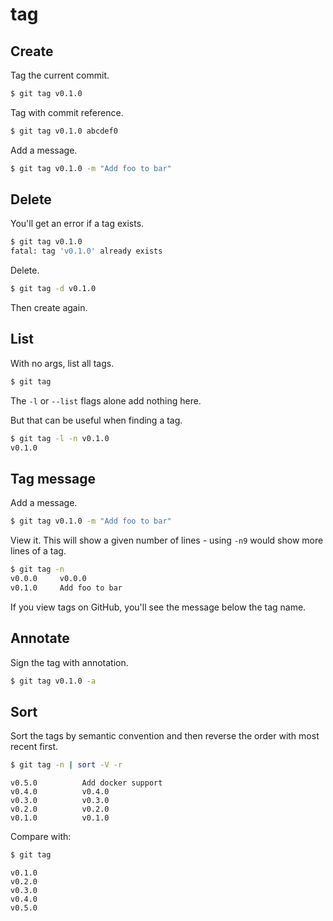 # tag


## Create

Tag the current commit.

```sh
$ git tag v0.1.0
```

Tag with commit reference.

```sh
$ git tag v0.1.0 abcdef0
```

Add a message.

```sh
$ git tag v0.1.0 -m "Add foo to bar"
```


## Delete

You'll get an error if a tag exists.

```sh
$ git tag v0.1.0
fatal: tag 'v0.1.0' already exists
```

Delete.

```sh
$ git tag -d v0.1.0
```

Then create again.


## List

With no args, list all tags.

```sh
$ git tag
```

The `-l` or `--list` flags alone add nothing here.

But that can be useful when finding a tag.

```sh
$ git tag -l -n v0.1.0
v0.1.0
```


## Tag message

Add a message.

```sh
$ git tag v0.1.0 -m "Add foo to bar"
```

View it. This will show a given number of lines - using `-n9` would show more lines of a tag.

```sh
$ git tag -n
v0.0.0     v0.0.0
v0.1.0     Add foo to bar
```

If you view tags on GitHub, you'll see the message below the tag name.


## Annotate

Sign the tag with annotation.

```sh
$ git tag v0.1.0 -a
```


## Sort

Sort the tags by semantic convention and then reverse the order with most recent first.

```sh
$ git tag -n | sort -V -r
```
```
v0.5.0          Add docker support
v0.4.0          v0.4.0
v0.3.0          v0.3.0
v0.2.0          v0.2.0
v0.1.0          v0.1.0
```

Compare with:

```sh
$ git tag
```
```
v0.1.0
v0.2.0
v0.3.0
v0.4.0
v0.5.0
```
